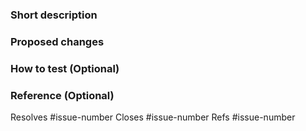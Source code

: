 ### Short description

### Proposed changes

### How to test (Optional)

### Reference (Optional)

Resolves #issue-number
Closes #issue-number
Refs #issue-number
